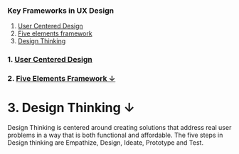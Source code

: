 ### Key Frameworks in UX Design
1. [User Centered Design](https://github.com/blessinvarkey/musings/new/main/posts#1-user-centered-design-)
2. [Five elements framework](https://github.com/blessinvarkey/musings/new/main/posts#2-five-elements-framework-)
3. [Design Thinking](https://github.com/blessinvarkey/musings/new/main/posts#3-design-thinking-)

### 1. [User Centered Design](https://github.com/blessinvarkey/musings/new/main/posts#1-user-centered-design-)

### 2. [Five Elements Framework ↓](https://github.com/blessinvarkey/musings/new/main/posts#2-five-elements-framework-)

# 3. Design Thinking ↓
Design Thinking is centered around creating solutions that address real user problems in a way that is both functional and affordable. 
The five steps in Design thinking are Empathize, Design, Ideate, Prototype and Test.
